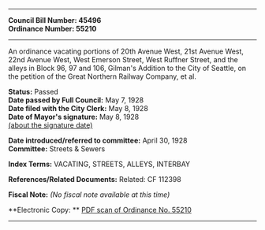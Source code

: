 * * * * *  
  
**Council Bill Number: [](#h0)[](#h2)45496**   
**Ordinance Number: 55210**  
  
* * * * *  
  
An ordinance vacating portions of 20th Avenue West, 21st Avenue West, 22nd Avenue West, West Emerson Street, West Ruffner Street, and the alleys in Block 96, 97 and 106, Gilman's Addition to the City of Seattle, on the petition of the Great Northern Railway Company, et al.  
  
**Status:** Passed   
**Date passed by Full Council:** May 7, 1928   
**Date filed with the City Clerk:** May 8, 1928   
**Date of Mayor's signature:** May 8, 1928   
[(about the signature date)](/~public/approvaldate.htm)   
  
  
**Date introduced/referred to committee:** April 30, 1928   
**Committee:** Streets & Sewers   
  
**Index Terms:** VACATING, STREETS, ALLEYS, INTERBAY  
  
**References/Related Documents:** Related: CF 112398  
  
**Fiscal Note:** *(No fiscal note available at this time)*  
  
**Electronic Copy: ** [PDF scan of Ordinance No. 55210](/~archives/Ordinances/Ord_55210.pdf)  
  
* * * * *  
